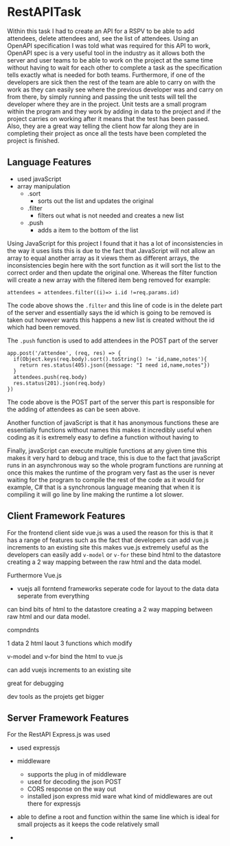RestAPITask
===========

Within this task I had to create an API for a RSPV to be able to add attendees, delete attendees and, see the list of attendees. Using an OpenAPI specification I was told what was required for this API to work, OpenAPI spec is a very useful tool in the industry as it allows both the server and user teams to be able to work on the project at the same time without having to wait for each other to complete a task as the specification tells exactly what is needed for both teams. Furthermore, if one of the developers are sick then the rest of the team are able to carry on with the work as they can easily see where the previous developer was and carry on from there, by simply running and passing the unit tests will tell the developer where they are in the project. Unit tests are a small program within the program and they work by adding in data to the project and if the project carries on working after it means that the test has been passed. Also, they are a great way telling the client how far along they are in completing their project as once all the tests have been completed the project is finished. 

Language Features
------------------

- used javaScript 
- array manipulation
    - .sort
        - sorts out the list and updates the original 
    - .filter
        - filters out what is not needed and creates a new list
    - .push 
        - adds a item to the bottom of the list 

Using JavaScript for this project I found that it has a lot of inconsistencies in the way it uses lists this is due to the fact that JavaScript will not allow an array to equal another array as it views them as different arrays, the inconsistencies begin here with the sort function as it will sort the list to the correct order and then update the original one. Whereas the filter function will create a new array with the filtered item beng removed for example:

```
attendees = attendees.filter((i)=> i.id !=req.params.id)
```

The code above shows the ```.filter``` and this line of code is in the delete part of the server and essentially says the id which is going to be removed is taken out however wants this happens a new list is created without the id which had been removed. 

The ```.push``` function is used to add attendees in the POST part of the server

```
app.post('/attendee', (req, res) => {
  if(Object.keys(req.body).sort().toString() != 'id,name,notes'){
    return res.status(405).json({message: "I need id,name,notes"})
  }
  attendees.push(req.body)
  res.status(201).json(req.body)
})
```

The code above is the POST part of the server this part is responsible for the adding of attendees as can be seen above.

Another function of javaScript is that it has anonymous functions these are essentially functions without names this makes it incredibly useful when coding as it is extremely easy to define a function without having to 

Finally, javaScript can execute multiple functions at any given time this makes it very hard to debug and trace, this is due to the fact that javaScript runs in an asynchronous way so the whole program functions are running at once this makes the runtime of the program very fast as the user is never waiting for the program to compile the rest of the code as it would for example, C# that is a synchronous language meaning that when it is compiling it will go line by line making the runtime a lot slower.

Client Framework Features
-------------------------

For the frontend client side vue.js was a used the reason for this is that it has a range of features such as the fact that developers can add vue.js increments to an existing site this makes vue.js extremely useful as the developers can easily add ```v-model``` or ```v-for``` these bind html to the datastore creating a 2 way mapping between the raw html and the data model.

Furthermore Vue.js 


 

- vuejs
all forntend  frameworks seperate code for layout to the data 
data seperate from everything 

can bind bits of html to the datastore creating a 2 way mapping between raw html and our data model. 

compndnts 

1 data
2 html laout
3 functions which modify    

v-model and v-for bind the html to vue.js

can add vuejs increments to an existing site 

great for debugging 

dev tools as the projets get bigger

Server Framework Features
-------------------------

For the RestAPI Express.js was used 

- used expressjs
- middleware
    - supports the plug in of middleware
    - used for decoding the json POST
    - CORS response on the way out 
    - installed json express mid ware 
    what kind of middlewares are out there for expressjs

- able to define a root and function within the same line which is ideal for small projects as it keeps the code relatively small  
- 


